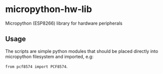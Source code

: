 # micropython-hw-lib
Micropython (ESP8266) library for hardware peripherals 

## Usage
The scripts are simple python modules that should be placed directly into micropython filesystem and imported, e.g: 

`from pcf8574 import PCF8574`.

